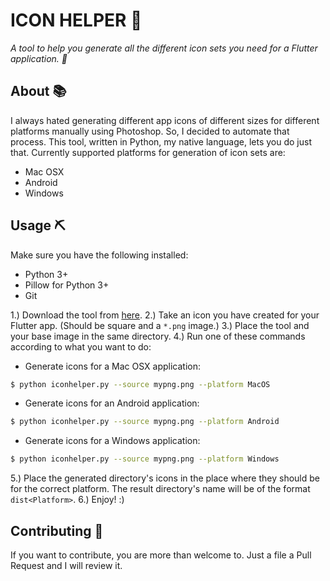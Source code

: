 # ICON HELPER :hammer:

*A tool to help you generate all the different icon sets you need for a Flutter application. :hammer:*

## About :books:

I always hated generating different app icons of different sizes for different platforms manually using Photoshop. So, I decided to automate that process.
This tool, written in Python, my native language, lets you do just that. Currently supported platforms for generation of icon sets are:

- Mac OSX
- Android
- Windows

## Usage :pick:

Make sure you have the following installed:

- Python 3+
- Pillow for Python 3+
- Git

1.) Download the tool from [here]().
2.) Take an icon you have created for your Flutter app. (Should be square and a `*.png` image.)
3.) Place the tool and your base image in the same directory.
4.) Run one of these commands according to what you want to do:
  - Generate icons for a Mac OSX application:
  ```bash
  $ python iconhelper.py --source mypng.png --platform MacOS
  ```
  - Generate icons for an Android application:
  ```bash
  $ python iconhelper.py --source mypng.png --platform Android
  ```
  - Generate icons for a Windows application:
  ```bash
  $ python iconhelper.py --source mypng.png --platform Windows
  ```
5.) Place the generated directory's icons in the place where they should be for the correct platform. The result directory's name will be of the format `dist<Platform>`.
6.) Enjoy! :)

## Contributing :book:

If you want to contribute, you are more than welcome to. Just a file a Pull Request and I will review it.
